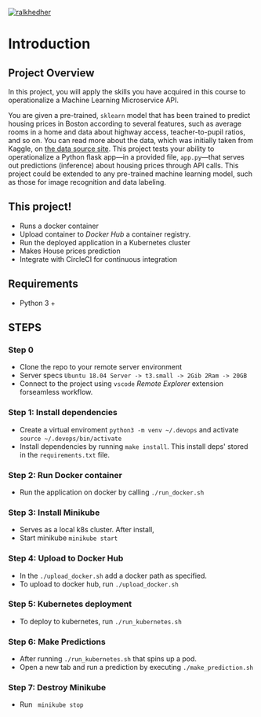 [![ralkhedher](https://circleci.com/gh/ralkhedher/ML_API.svg?style=svg)](https://app.circleci.com/pipelines/github/ralkhedher/ML_API)

# Introduction
## Project Overview

In this project, you will apply the skills you have acquired in this course to operationalize a Machine Learning Microservice API. 

You are given a pre-trained, `sklearn` model that has been trained to predict housing prices in Boston according to several features, such as average rooms in a home and data about highway access, teacher-to-pupil ratios, and so on. You can read more about the data, which was initially taken from Kaggle, on [the data source site](https://www.kaggle.com/c/boston-housing). This project tests your ability to operationalize a Python flask app—in a provided file, `app.py`—that serves out predictions (inference) about housing prices through API calls. This project could be extended to any pre-trained machine learning model, such as those for image recognition and data labeling.

## This project!

- Runs a docker container
- Upload container to *Docker Hub* a container registry.
- Run the deployed application in a Kubernetes cluster
- Makes House prices prediction
- Integrate with CircleCI for continuous integration

## Requirements
 - Python 3 +

## STEPS

### Step 0
- Clone the repo to your remote server environment
- Server specs
`Ubuntu 18.04 Server -> t3.small -> 2Gib 2Ram -> 20GB`
- Connect to the project using `vscode` _Remote Explorer_ extension forseamless workflow.

### Step 1: Install dependencies
- Create a virtual enviroment `python3 -m venv ~/.devops` and activate `source ~/.devops/bin/activate`
- Install dependencies by running `make install`. This install deps' stored in the `requirements.txt` file.

### Step 2: Run Docker container
- Run the application on docker by calling `./run_docker.sh`

### Step 3: Install Minikube
- Serves as a local k8s cluster. After install, 
- Start minikube `minikube start`

### Step 4: Upload to Docker Hub
- In the `./upload_docker.sh` add a docker path as specified.
- To upload to docker hub, run `./upload_docker.sh`

### Step 5: Kubernetes deployment
- To deploy to kubernetes, run `./run_kubernetes.sh`

### Step 6: Make Predictions
- After running `./run_kubernetes.sh` that spins up a pod.
- Open a new tab and run a prediction by executing `./make_prediction.sh`

### Step 7: Destroy Minikube
- Run ` minikube stop`
